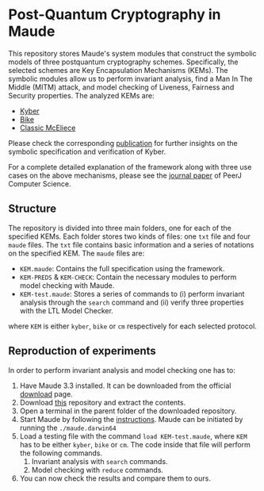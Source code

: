 # Post-Quantum Cryptography in Maude

This repository stores Maude's system modules that construct the symbolic models of three postquantum cryptography schemes. Specifically, the selected schemes are Key Encapsulation Mechanisms (KEMs). The symbolic modules allow us to perform invariant analysis, find a Man In The Middle (MITM) attack, and model checking of Liveness, Fairness and Security properties. The analyzed KEMs are:

- [Kyber](https://pq-crystals.org/kyber/)
- [Bike](https://bikesuite.org/)
- [Classic McEliece](https://classic.mceliece.org/)

Please check the corresponding [publication](https://ceur-ws.org/Vol-3280/paper3.pdf) for further insights on the symbolic specification and verification of Kyber.

For a complete detailed explanation of the framework along with three use cases on the above mechanisms, please see the [journal paper]() of PeerJ Computer Science.

## Structure

The repository is divided into three main folders, one for each of the specified KEMs. Each folder stores two kinds of files: one `txt` file and four `maude` files. The `txt` file contains basic information and a series of notations on the specified KEM. The `maude` files are:

- `KEM.maude`: Contains the full specification using the framework.
- `KEM-PREDS` & `KEM-CHECK`: Contain the necessary modules to perform model checking with Maude. 
- `KEM-test.maude`: Stores a series of commands to (i) perform invariant analysis through the `search` command and (ii) verify three properties with the LTL Model Checker.

where `KEM` is either `kyber`, `bike` or `cm` respectively for each selected protocol.

## Reproduction of experiments 

In order to perform invariant analysis and model checking one has to:

1. Have Maude 3.3 installed. It can be downloaded from the official [download](http://maude.cs.illinois.edu/w/index.php/Maude_download_and_installation) page.
2. Download [this](https://github.com/v1ct0r-byte/PQC-in-Maude) repository and extract the contents.
3. Open a terminal in the parent folder of the downloaded repository.
4. Start Maude by following the [instructions](https://maude.lcc.uma.es/maude-manual/maude-manualch2.html#x13-220002.2). Maude can be initiated by running the `./maude.darwin64`
5. Load a testing file with the command `load KEM-test.maude`, where `KEM` has to be either `kyber`, `bike` or `cm`. The code inside that file will perform the following commands.
    1. Invariant analysis with `search` commands.
    2. Model checking with `reduce` commands.
6. You can now check the results and compare them to ours.

<!---
## Results

The following table summarizes the results of each of the analyses.

<center>

| KEM | Correctness | MITM | SECURITY | KEY-SHARING | FAIRNESS |
| :- | :-: | :-: | :-: | :-: | :-: |
| KYBER | :heavy_check_mark: | :heavy_check_mark: | :x: | :x: | :x: |
| BIKE | :heavy_check_mark: | :heavy_check_mark: | :heavy_check_mark: | :heavy_check_mark: | :heavy_check_mark: |
| Classic McEliece | :heavy_check_mark: | :heavy_check_mark: | :heavy_check_mark: | :heavy_check_mark: | :heavy_check_mark: |

</center>
